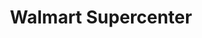---
title: "Walmart Supercenter"
url: /sarasota/walmart-supercenter-cattlemen-road/
shop: Supermarkt
---